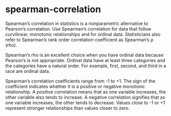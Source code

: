 # spearman-correlation
Spearman’s correlation in statistics is a nonparametric alternative to Pearson’s correlation. Use Spearman’s correlation for data that follow curvilinear, monotonic relationships and for ordinal data. Statisticians also refer to Spearman’s rank order correlation coefficient as Spearman’s ρ (rho).

Spearman’s rho is an excellent choice when you have ordinal data because Pearson’s is not appropriate. Ordinal data have at least three categories and the categories have a natural order. For example, first, second, and third in a race are ordinal data.

Spearman’s correlation coefficients range from -1 to +1. The sign of the coefficient indicates whether it is a positive or negative monotonic relationship. A positive correlation means that as one variable increases, the other variable also tends to increase. A negative correlation signifies that as one variable increases, the other tends to decrease. Values close to -1 or +1 represent stronger relationships than values closer to zero.
